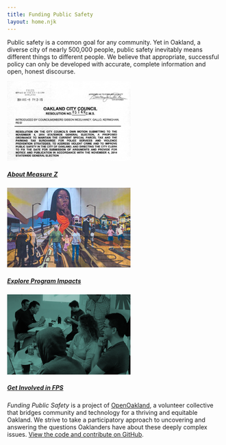 ```yaml
---
title: Funding Public Safety
layout: home.njk
---
```


Public safety is a common goal for any community. Yet in Oakland, a diverse city of nearly 500,000 people, public safety inevitably means different things to different people. We believe that appropriate, successful policy can only be developed with accurate, complete information and open, honest discourse.

<div class="row spacer">

<div class="col-sm-4">
  <div class="card text-dark bg-light mb-3" style="max-width: 18rem;">
    <img src="assets/images/FPS-Measure-Z.png" class="class="card-img-top" alt="Thumbnail of the Measure Z ballot text">
    <div class="card-body">
    <h5 class="card-title"><a class="btn btn-primary" href="/about-measure-z/" role="button">About Measure Z</a></h5>
    </div>
  </div>
</div>

<div class="col-sm-4">
  <div class="card text-dark bg-light mb-3" style="max-width: 18rem;">
  <img src="assets/images/FPS-thumb-Burke-mural.png" class="class="card-img-top" alt="Mural of a Black woman overlooking an intersection where different Oaklanders congregate">
      <div class="card-body">
      <h5 class="card-title"><a class="btn btn-primary" href="/program-impacts/" role="button">Explore Program Impacts</a></h5>
      </div>
    </div>
</div>

<div class="col-sm-4">
  <div class="card text-dark bg-light mb-3" style="max-width: 18rem;">
  <img src="assets/images/FPS-thumb-openoak.png" class="class="card-img-top" alt="Blue-tinged photo of several OpenOakland members working together">
      <div class="card-body">
      <h5 class="card-title"><a class="btn btn-primary" href="/get-involved/" role="button">Get Involved in FPS</a></h5>
      </div>
    </div>
</div>

</div>

*Funding Public Safety* is a project of [OpenOakland](https://openoakland.org), a volunteer collective that bridges community and technology for a thriving and equitable Oakland. We strive to take a participatory approach to uncovering and answering the questions Oaklanders have about these deeply complex issues. [View the code and contribute on GitHub](https://github.com/openoakland/funding-public-safety).
